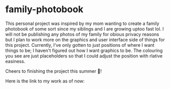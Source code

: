 # family-photobook

This personal project was inspired by my mom wanting to create a family photobook of some sort since my siblings and I are growing uptoo fast lol. I will not be publishing any photos of my family for obious privacy reasons but I plan to work more on the graphics and user interface side of things for this project. Currently, I've only gotten to just positions of where I want things to be; I haven't figured out how I want graphics to be. The colouring you see are just placeholders so that I could adjust the position with rlative easiness. 

Cheers to finishing the project this summer 🥂!

Here is the link to my work as of now: 
